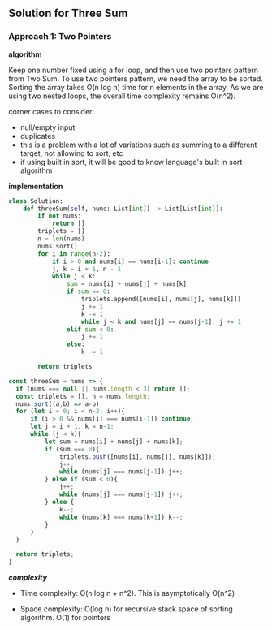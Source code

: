 ## Solution for Three Sum

### Approach 1: Two Pointers

**algorithm**

Keep one number fixed using a for loop, and then use two pointers pattern from Two Sum. To use two pointers pattern, we need the array to be sorted. Sorting the array takes O(n log n) time for n elements in the array. As we are using two nested loops, the overall time complexity remains O(n^2).

corner cases to consider:
* null/empty input
* duplicates
* this is a problem with a lot of variations such as summing to a different target, not allowing to sort, etc
* if using built in sort, it will be good to know language's built in sort algorithm

**implementation**

```python
class Solution:
    def threeSum(self, nums: List[int]) -> List[List[int]]:
        if not nums:
            return []
        triplets = []
        n = len(nums)
        nums.sort()
        for i in range(n-2):
            if i > 0 and nums[i] == nums[i-1]: continue
            j, k = i + 1, n - 1
            while j < k:
                sum = nums[i] + nums[j] + nums[k]
                if sum == 0:
                    triplets.append([nums[i], nums[j], nums[k]])
                    j += 1
                    k -= 1
                    while j < k and nums[j] == nums[j-1]: j += 1
                elif sum < 0:
                    j += 1
                else:
                    k -= 1

        return triplets
```

```javascript
const threeSum = nums => {
  if (nums === null || nums.length < 3) return [];
  const triplets = [], n = nums.length;
  nums.sort((a,b) => a-b);
  for (let i = 0; i < n-2; i++){
      if (i > 0 && nums[i] === nums[i-1]) continue;
      let j = i + 1, k = n-1;
      while (j < k){
          let sum = nums[i] + nums[j] + nums[k];
          if (sum === 0){
              triplets.push([nums[i], nums[j], nums[k]]);
              j++;
              while (nums[j] === nums[j-1]) j++;
          } else if (sum < 0){
              j++;
              while (nums[j] === nums[j-1]) j++;
          } else {
              k--;
              while (nums[k] === nums[k+1]) k--;
          }
      }
  }

  return triplets;
}
```

***complexity***

* Time complexity: O(n log n + n^2). This is asymptotically O(n^2)

* Space complexity: O(log n) for recursive stack space of sorting algorithm. O(1) for pointers


